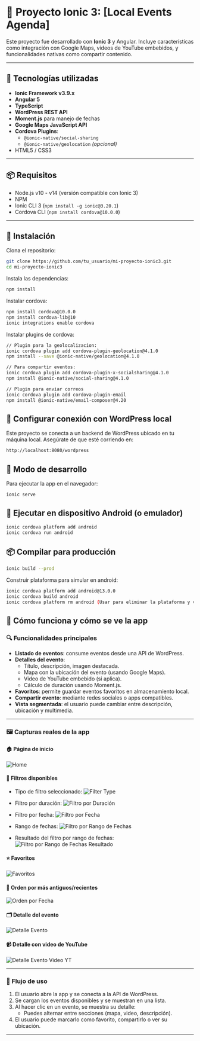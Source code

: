 # 📱 Proyecto Ionic 3: [Local Events Agenda]

Este proyecto fue desarrollado con **Ionic 3** y Angular. Incluye características como integración con Google Maps, videos de YouTube embebidos, y funcionalidades nativas como compartir contenido.

---

## 🧰 Tecnologías utilizadas

- **Ionic Framework v3.9.x**
- **Angular 5**
- **TypeScript**
- **WordPress REST API**
- **Moment.js** para manejo de fechas
- **Google Maps JavaScript API**
- **Cordova Plugins**:
  - `@ionic-native/social-sharing`
  - `@ionic-native/geolocation` *(opcional)*
- HTML5 / CSS3

---

## 📦 Requisitos

- Node.js v10 - v14 (versión compatible con Ionic 3)
- NPM
- Ionic CLI 3 (`npm install -g ionic@3.20.1`)
- Cordova CLI (`npm install cordova@10.0.0`)

---

## 🚀 Instalación

Clona el repositorio:

```bash
git clone https://github.com/tu_usuario/mi-proyecto-ionic3.git
cd mi-proyecto-ionic3
```

Instala las dependencias:
```bash
npm install
```

Instalar cordova:
```bash
npm install cordova@10.0.0
npm install cordova-lib@10
ionic integrations enable cordova
```

Instalar plugins de cordova:

```bash
// Plugin para la geolocalizacion:
ionic cordova plugin add cordova-plugin-geolocation@4.1.0
npm install --save @ionic-native/geolocation@4.1.0

// Para compartir eventos:
ionic cordova plugin add cordova-plugin-x-socialsharing@4.1.0
npm install @ionic-native/social-sharing@4.1.0

// Plugin para enviar correos
ionic cordova plugin add cordova-plugin-email
npm install @ionic-native/email-composer@4.20
```
## 🔗 Configurar conexión con WordPress local
Este proyecto se conecta a un backend de WordPress ubicado en tu máquina local. Asegúrate de que esté corriendo en:
```bash
http://localhost:8080/wordpress
```

## 🧪 Modo de desarrollo
Para ejecutar la app en el navegador:
```bash
ionic serve
```

## 📱 Ejecutar en dispositivo Android (o emulador)
```bash
ionic cordova platform add android
ionic cordova run android
```

## 📦 Compilar para producción
```bash
ionic build --prod
```

Construir plataforma para simular en android:
```bash
ionic cordova platform add android@13.0.0
ionic cordova build android
ionic cordova platform rm android (Usar para eliminar la plataforma y volverla a crear)
```






## 📸 Cómo funciona y cómo se ve la app

### 🔍 Funcionalidades principales

- **Listado de eventos**: consume eventos desde una API de WordPress.
- **Detalles del evento**:
  - Título, descripción, imagen destacada.
  - Mapa con la ubicación del evento (usando Google Maps).
  - Video de YouTube embebido (si aplica).
  - Cálculo de duración usando Moment.js.
- **Favoritos**: permite guardar eventos favoritos en almacenamiento local.
- **Compartir evento**: mediante redes sociales o apps compatibles.
- **Vista segmentada**: el usuario puede cambiar entre descripción, ubicación y multimedia.

---

### 🖼 Capturas reales de la app

#### 🏠 Página de inicio
![Home](media/Home.png)

#### 📂 Filtros disponibles
- Tipo de filtro seleccionado:
  ![Filter Type](media/filterType.png)

- Filtro por duración:
  ![Filtro por Duración](media/FiltroPorDuracion.png)

- Filtro por fecha:
  ![Filtro por Fecha](media/FiltroPorFecha.png)

- Rango de fechas:
  ![Filtro por Rango de Fechas](media/FiltroPorRangoFechas.png)

- Resultado del filtro por rango de fechas:
  ![Filtro por Rango de Fechas Resultado](media/FiltroPorRangoFechasResult.png)

#### ⭐ Favoritos
![Favoritos](media/Favorites.png)

#### 📅 Orden por más antiguos/recientes
![Orden por Fecha](media/sortOlder.png)

#### 🗂 Detalle del evento
![Detalle Evento](media/DetallesEvento.png)

#### 📹 Detalle con video de YouTube
![Detalle Evento Video YT](media/DetallesEventoVideoYT.png)


---

### 🚀 Flujo de uso

1. El usuario abre la app y se conecta a la API de WordPress.
2. Se cargan los eventos disponibles y se muestran en una lista.
3. Al hacer clic en un evento, se muestra su detalle:
   - Puedes alternar entre secciones (mapa, video, descripción).
4. El usuario puede marcarlo como favorito, compartirlo o ver su ubicación.

---










